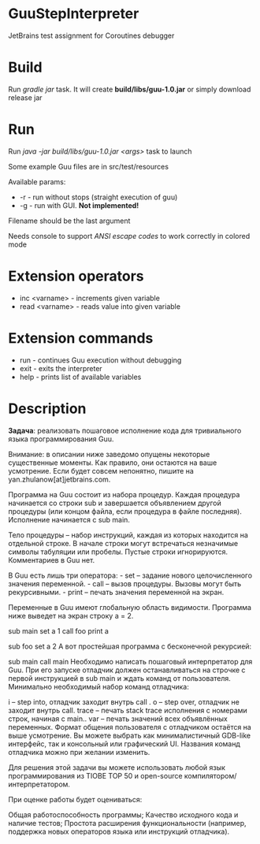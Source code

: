 # GuuStepInterpreter
JetBrains test assignment for Coroutines debugger

# Build
Run *gradle jar* task. It will create **build/libs/guu-1.0.jar** 
or simply download release jar

# Run
Run *java -jar build/libs/guu-1.0.jar \<args\>* task to launch

Some example Guu files are in src/test/resources

Available params:
* -r - run without stops (straight execution of guu)
* -g - run with GUI. **Not implemented!**

Filename should be the last argument

Needs console to support *ANSI escape codes* to work correctly in colored mode

# Extension operators 
* inc \<varname\> - increments given variable
* read \<varname\> - reads value into given variable

# Extension commands 
* run - continues Guu execution without debugging
* exit - exits the interpreter
* help - prints list of available variables

# Description 
**Задача**: реализовать пошаговое исполнение кода для тривиального языка программирования Guu.

Внимание: в описании ниже заведомо опущены некоторые существенные моменты. Как правило, они остаются на ваше усмотрение. Если будет совсем непонятно, пишите на yan.zhulanow[at]jetbrains.com.

Программа на Guu состоит из набора процедур. Каждая процедура начинается со строки sub <subname> и завершается объявлением другой процедуры (или концом файла, если процедура в файле последняя). Исполнение начинается с sub main.

Тело процедуры – набор инструкций, каждая из которых находится на отдельной строке. В начале строки могут встречаться незначимые символы табуляции или пробелы. Пустые строки игнорируются. Комментариев в Guu нет.

В Guu есть лишь три оператора: - set <varname> <new value> – задание нового целочисленного значения переменной. - call <subname> – вызов процедуры. Вызовы могут быть рекурсивными. - print <varname> – печать значения переменной на экран.

Переменные в Guu имеют глобальную область видимости. Программа ниже выведет на экран строку a = 2.

sub main
    set a 1
    call foo
    print a

sub foo
    set a 2
А вот простейшая программа с бесконечной рекурсией:

sub main
   call main
Необходимо написать пошаговый интерпретатор для Guu. При его запуске отладчик должен останавливаться на строчке с первой инструкцией в sub main и ждать команд от пользователя. Минимально необходимый набор команд отладчика:

i – step into, отладчик заходит внутрь call <subname>.
o – step over, отладчик не заходит внутрь call.
trace – печать stack trace исполнения с номерами строк, начиная с main..
var – печать значений всех объявлённых переменных.
Формат общения пользователя с отладчиком остаётся на выше усмотрение. Вы можете выбрать как минималистичный GDB-like интерфейс, так и консольный или графический UI. Названия команд отладчика можно при желании изменить.

Для решения этой задачи вы можете использовать любой язык программирования из TIOBE TOP 50 и open-source компилятором/интерпретатором.

При оценке работы будет оцениваться:

Общая работоспособность программы;
Качество исходного кода и наличие тестов;
Простота расширения функциональности (например, поддержка новых операторов языка или инструкций отладчика).
